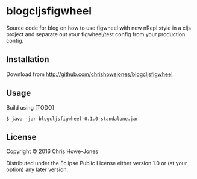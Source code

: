 # blogcljsfigwheel

Source code for blog on how to use figwheel with new nRepl style in a
cljs project and separate out your figwheel/test config from your
production config.

## Installation

Download from http://github.com/chrishowejones/blogcljsfigwheel

## Usage

Build using [TODO]

    $ java -jar blogcljsfigwheel-0.1.0-standalone.jar


## License

Copyright © 2016 Chris Howe-Jones

Distributed under the Eclipse Public License either version 1.0 or (at
your option) any later version.
